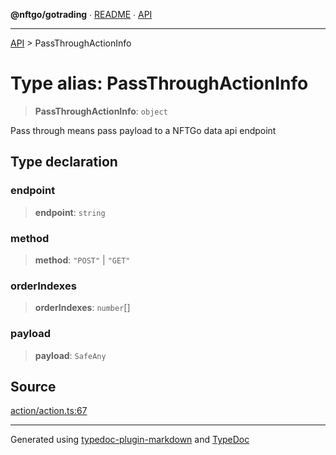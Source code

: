 **@nftgo/gotrading** ∙ [README](../README.md) ∙ [API](../exports.md)

***

[API](../exports.md) > PassThroughActionInfo

# Type alias: PassThroughActionInfo

> **PassThroughActionInfo**: `object`

Pass through means pass payload to a NFTGo data api endpoint

## Type declaration

### endpoint

> **endpoint**: `string`

### method

> **method**: `"POST"` \| `"GET"`

### orderIndexes

> **orderIndexes**: `number`[]

### payload

> **payload**: `SafeAny`

## Source

[action/action.ts:67](https://github.com/NFTGo/GoTrading/blob/1fa3b8d/src/types/action/action.ts#L67)

***

Generated using [typedoc-plugin-markdown](https://www.npmjs.com/package/typedoc-plugin-markdown) and [TypeDoc](https://typedoc.org/)
